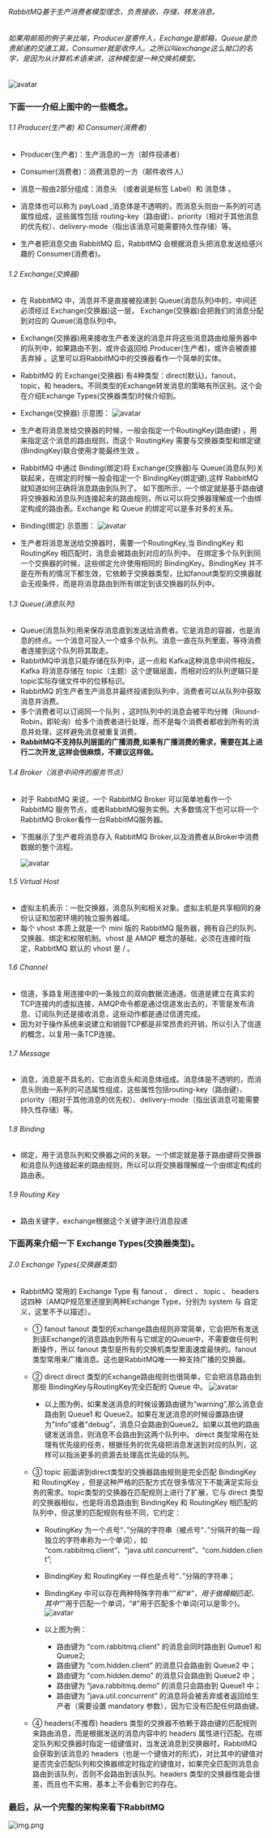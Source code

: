 ###### RabbitMQ基于生产消费者模型理念，负责接收，存储，转发消息。
###### 如果用邮局的例子来比喻，Producer是寄件人，Exchange是邮箱，Queue是负责邮递的交通工具，Consumer就是收件人。之所以叫exchange这么拗口的名字，是因为从计算机术语来讲，这种模型是一种交换机模型。
![avatar](./images/Architecture.png)

### 下面一一介绍上图中的一些概念。

###### 1.1 Producer(生产者) 和 Consumer(消费者)
- Producer(生产者)：生产消息的一方（邮件投递者）
- Consumer(消费者)：消费消息的一方（邮件收件人）
- 
  消息一般由2部分组成：消息头 （或者说是标签 Label）和 消息体 。
  
- 消息体也可以称为 payLoad ,消息体是不透明的，而消息头则由一系列的可选属性组成，这些属性包括 routing-key（路由键）、priority（相对于其他消息的优先权）、delivery-mode（指出该消息可能需要持久性存储）等。
  
- 生产者把消息交由 RabbitMQ 后，RabbitMQ 会根据消息头把消息发送给感兴趣的 Consumer(消费者)。

###### 1.2 Exchange(交换器)
- 在 RabbitMQ 中，消息并不是直接被投递到 Queue(消息队列)中的，中间还必须经过 Exchange(交换器)这一层， Exchange(交换器)会把我们的消息分配到对应的 Queue(消息队列)中。

- Exchange(交换器)用来接收生产者发送的消息并将这些消息路由给服务器中的队列中，如果路由不到，或许会返回给 Producer(生产者)，或许会被直接丢弃掉 。这里可以将RabbitMQ中的交换器看作一个简单的实体。
- RabbitMQ 的 Exchange(交换器) 有4种类型：direct(默认)，fanout，topic，和 headers。不同类型的Exchange转发消息的策略有所区别。这个会在介绍Exchange Types(交换器类型)时候介绍到。
  
- Exchange(交换器) 示意图：
 ![avatar](./images/exchange.png)
  
- 生产者将消息发给交换器的时候，一般会指定一个RoutingKey(路由键) ，用来指定这个消息的路由规则，而这个 RoutingKey 需要与交换器类型和绑定键(BindingKey)联合使用才能最终生效 。
  
- RabbitMQ 中通过 Binding(绑定)将 Exchange(交换器)与 Queue(消息队列)关联起来，在绑定的时候一般会指定一个 BindingKey(绑定键),这样 RabbitMQ 就知道如何正确将消息路由到队列了。
  如下图所示，一个绑定就是基于路由键将交换器和消息队列连接起来的路由规则，所以可以将交换器理解成一个由绑定构成的路由表。Exchange 和 Queue 的绑定可以是多对多的关系。
  
- Binding(绑定) 示意图：
  ![avatar](./images/binding.png)
- 生产者将消息发送给交换器时，需要一个RoutingKey,当 BindingKey 和 RoutingKey 相匹配时，消息会被路由到对应的队列中。
  在绑定多个队列到同一个交换器的时候，这些绑定允许使用相同的 BindingKey。BindingKey 并不是在所有的情况下都生效，它依赖于交换器类型，比如fanout类型的交换器就会无视条件，而是将消息路由到所有绑定到该交换器的队列中。

###### 1.3 Queue(消息队列)
- Queue(消息队列)用来保存消息直到发送给消费者。它是消息的容器，也是消息的终点。一个消息可投入一个或多个队列。消息一直在队列里面，等待消费者连接到这个队列将其取走。
- RabbitMQ中消息只能存储在队列中，这一点和 Kafka这种消息中间件相反。Kafka 将消息存储在 topic（主题）这个逻辑层面，而相对应的队列逻辑只是topic实际存储文件中的位移标识。
- RabbitMQ 的生产者生产消息并最终投递到队列中，消费者可以从队列中获取消息并消费。
- 多个消费者可以订阅同一个队列 ，这时队列中的消息会被平均分摊（Round-Robin，即轮询）给多个消费者进行处理，而不是每个消费者都收到所有的消息并处理，这样避免消息被重复消费。
- **RabbitMQ不支持队列层面的广播消费,如果有广播消费的需求，需要在其上进行二次开发,这样会很麻烦，不建议这样做。**

###### 1.4 Broker（消息中间件的服务节点）
- 对于 RabbitMQ 来说，一个 RabbitMQ Broker 可以简单地看作一个 RabbitMQ 服务节点，或者RabbitMQ服务实例。大多数情况下也可以将一个RabbitMQ Broker看作一台RabbitMQ服务器。
- 下图展示了生产者将消息存入 RabbitMQ Broker,以及消费者从Broker中消费数据的整个流程。

    ![avatar](./images/consumeprogress.png)
###### 1.5 Virtual Host
- 虚拟主机表示：一批交换器，消息队列和相关对象。虚拟主机是共享相同的身份认证和加密环境的独立服务器域。
- 每个 vhost 本质上就是一个 mini 版的 RabbitMQ 服务器，拥有自己的队列、交换器、绑定和权限机制。vhost 是 AMQP 概念的基础，必须在连接时指定，RabbitMQ 默认的 vhost 是 / 。

###### 1.6 Channel
- 信道，多路复用连接中的一条独立的双向数据流通道。信道是建立在真实的TCP连接内的虚拟连接，AMQP命令都是通过信道发出去的，不管是发布消息、订阅队列还是接收消息，这些动作都是通过信道完成。
- 因为对于操作系统来说建立和销毁TCP都是非常昂贵的开销，所以引入了信道的概念，以复用一条TCP连接。

###### 1.7 Message
- 消息，消息是不具名的，它由消息头和消息体组成。消息体是不透明的，而消息头则由一系列的可选属性组成，这些属性包括routing-key（路由键）、priority（相对于其他消息的优先权）、delivery-mode（指出该消息可能需要持久性存储）等。

###### 1.8 Binding
- 绑定，用于消息队列和交换器之间的关联。一个绑定就是基于路由键将交换器和消息队列连接起来的路由规则，所以可以将交换器理解成一个由绑定构成的路由表。

###### 1.9 Routing Key
- 路由关键字，exchange根据这个关键字进行消息投递
### 下面再来介绍一下 Exchange Types(交换器类型)。
###### 2.0 Exchange Types(交换器类型)
- RabbitMQ 常用的 Exchange Type 有 fanout 、 direct 、 topic 、 headers这四种（AMQP规范里还提到两种Exchange Type，分别为 system 与 自定义，这里不予以描述）。
  
  - ① fanout
    fanout 类型的Exchange路由规则非常简单，它会把所有发送到该Exchange的消息路由到所有与它绑定的Queue中，不需要做任何判断操作，所以 fanout 类型是所有的交换机类型里面速度最快的。fanout 类型常用来广播消息。这也是RabbitMQ唯一一种支持广播的交换器。
  - ② direct
    direct 类型的Exchange路由规则也很简单，它会把消息路由到那些 BindingKey与RoutingKey完全匹配的 Queue 中。
        ![avatar](./images/direct.png)
    
    - 以上图为例，如果发送消息的时候设置路由键为“warning”,那么消息会路由到 Queue1 和 Queue2。如果在发送消息的时候设置路由键为"Info”或者"debug”，消息只会路由到Queue2。如果以其他的路由键发送消息，则消息不会路由到这两个队列中。
      direct 类型常用在处理有优先级的任务，根据任务的优先级把消息发送到对应的队列，这样可以指派更多的资源去处理高优先级的队列。
  - ③ topic
    前面讲到direct类型的交换器路由规则是完全匹配 BindingKey 和 RoutingKey ，但是这种严格的匹配方式在很多情况下不能满足实际业务的需求。topic类型的交换器在匹配规则上进行了扩展，它与 direct 类型的交换器相似，也是将消息路由到 BindingKey 和 RoutingKey 相匹配的队列中，但这里的匹配规则有些不同，它约定：
    - RoutingKey 为一个点号“．”分隔的字符串（被点号“．”分隔开的每一段独立的字符串称为一个单词），如 “com.rabbitmq.client”、“java.util.concurrent”、“com.hidden.client”;
    - BindingKey 和 RoutingKey 一样也是点号“．”分隔的字符串；
    - BindingKey 中可以存在两种特殊字符串“*”和“#”，用于做模糊匹配，其中“*”用于匹配一个单词，“#”用于匹配多个单词(可以是零个)。
          ![avatar](./images/topic.png)
      
    - 以上图为例：
      - 路由键为 “com.rabbitmq.client” 的消息会同时路由到 Queue1 和 Queue2;
      - 路由键为 “com.hidden.client” 的消息只会路由到 Queue2 中；
      - 路由键为 “com.hidden.demo” 的消息只会路由到 Queue2 中；
      - 路由键为 “java.rabbitmq.demo” 的消息只会路由到 Queue1 中；
      - 路由键为 “java.util.concurrent” 的消息将会被丢弃或者返回给生产者（需要设置 mandatory 参数），因为它没有匹配任何路由键。
  - ④ headers(不推荐)
    headers 类型的交换器不依赖于路由键的匹配规则来路由消息，而是根据发送的消息内容中的 headers 属性进行匹配。在绑定队列和交换器时指定一组键值对，当发送消息到交换器时，RabbitMQ会获取到该消息的 headers（也是一个键值对的形式)，对比其中的键值对是否完全匹配队列和交换器绑定时指定的键值对，如果完全匹配则消息会路由到该队列，否则不会路由到该队列。headers 类型的交换器性能会很差，而且也不实用，基本上不会看到它的存在。

### 最后，从一个完整的架构来看下RabbitMQ
![img.png](images/warchitecture.png)